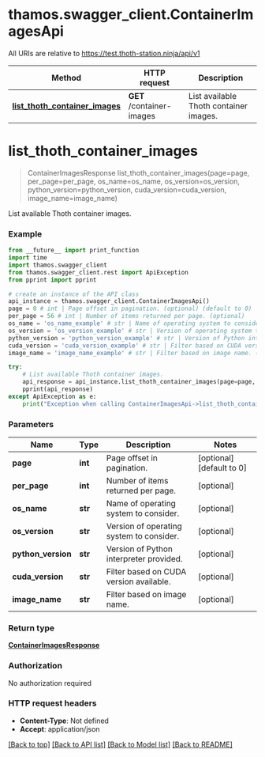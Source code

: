 # thamos.swagger_client.ContainerImagesApi

All URIs are relative to https://test.thoth-station.ninja/api/v1

Method | HTTP request | Description
------------- | ------------- | -------------
[**list_thoth_container_images**](ContainerImagesApi.md#list_thoth_container_images) | **GET** /container-images | List available Thoth container images.

# **list_thoth_container_images**
> ContainerImagesResponse list_thoth_container_images(page=page, per_page=per_page, os_name=os_name, os_version=os_version, python_version=python_version, cuda_version=cuda_version, image_name=image_name)

List available Thoth container images.

### Example
```python
from __future__ import print_function
import time
import thamos.swagger_client
from thamos.swagger_client.rest import ApiException
from pprint import pprint

# create an instance of the API class
api_instance = thamos.swagger_client.ContainerImagesApi()
page = 0 # int | Page offset in pagination. (optional) (default to 0)
per_page = 56 # int | Number of items returned per page. (optional)
os_name = 'os_name_example' # str | Name of operating system to consider. (optional)
os_version = 'os_version_example' # str | Version of operating system to consider. (optional)
python_version = 'python_version_example' # str | Version of Python interpreter provided. (optional)
cuda_version = 'cuda_version_example' # str | Filter based on CUDA version available. (optional)
image_name = 'image_name_example' # str | Filter based on image name. (optional)

try:
    # List available Thoth container images.
    api_response = api_instance.list_thoth_container_images(page=page, per_page=per_page, os_name=os_name, os_version=os_version, python_version=python_version, cuda_version=cuda_version, image_name=image_name)
    pprint(api_response)
except ApiException as e:
    print("Exception when calling ContainerImagesApi->list_thoth_container_images: %s\n" % e)
```

### Parameters

Name | Type | Description  | Notes
------------- | ------------- | ------------- | -------------
 **page** | **int**| Page offset in pagination. | [optional] [default to 0]
 **per_page** | **int**| Number of items returned per page. | [optional]
 **os_name** | **str**| Name of operating system to consider. | [optional]
 **os_version** | **str**| Version of operating system to consider. | [optional]
 **python_version** | **str**| Version of Python interpreter provided. | [optional]
 **cuda_version** | **str**| Filter based on CUDA version available. | [optional]
 **image_name** | **str**| Filter based on image name. | [optional]

### Return type

[**ContainerImagesResponse**](ContainerImagesResponse.md)

### Authorization

No authorization required

### HTTP request headers

 - **Content-Type**: Not defined
 - **Accept**: application/json

[[Back to top]](#) [[Back to API list]](../README.md#documentation-for-api-endpoints) [[Back to Model list]](../README.md#documentation-for-models) [[Back to README]](../README.md)

